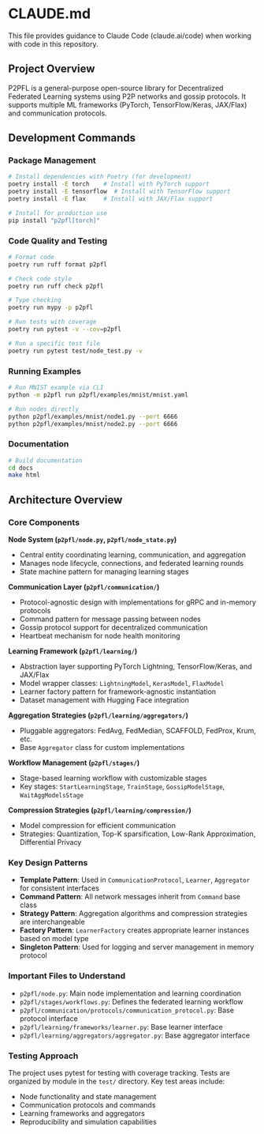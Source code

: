 # CLAUDE.md

This file provides guidance to Claude Code (claude.ai/code) when working with code in this repository.

## Project Overview

P2PFL is a general-purpose open-source library for Decentralized Federated Learning systems using P2P networks and gossip protocols. It supports multiple ML frameworks (PyTorch, TensorFlow/Keras, JAX/Flax) and communication protocols.

## Development Commands

### Package Management
```bash
# Install dependencies with Poetry (for development)
poetry install -E torch    # Install with PyTorch support
poetry install -E tensorflow  # Install with TensorFlow support  
poetry install -E flax     # Install with JAX/Flax support

# Install for production use
pip install "p2pfl[torch]"
```

### Code Quality and Testing
```bash
# Format code
poetry run ruff format p2pfl

# Check code style
poetry run ruff check p2pfl

# Type checking
poetry run mypy -p p2pfl

# Run tests with coverage
poetry run pytest -v --cov=p2pfl

# Run a specific test file
poetry run pytest test/node_test.py -v
```

### Running Examples
```bash
# Run MNIST example via CLI
python -m p2pfl run p2pfl/examples/mnist/mnist.yaml

# Run nodes directly
python p2pfl/examples/mnist/node1.py --port 6666
python p2pfl/examples/mnist/node2.py --port 6666
```

### Documentation
```bash
# Build documentation
cd docs
make html
```

## Architecture Overview

### Core Components

**Node System (`p2pfl/node.py`, `p2pfl/node_state.py`)**
- Central entity coordinating learning, communication, and aggregation
- Manages node lifecycle, connections, and federated learning rounds
- State machine pattern for managing learning stages

**Communication Layer (`p2pfl/communication/`)**
- Protocol-agnostic design with implementations for gRPC and in-memory protocols
- Command pattern for message passing between nodes
- Gossip protocol support for decentralized communication
- Heartbeat mechanism for node health monitoring

**Learning Framework (`p2pfl/learning/`)**
- Abstraction layer supporting PyTorch Lightning, TensorFlow/Keras, and JAX/Flax
- Model wrapper classes: `LightningModel`, `KerasModel`, `FlaxModel`
- Learner factory pattern for framework-agnostic instantiation
- Dataset management with Hugging Face integration

**Aggregation Strategies (`p2pfl/learning/aggregators/`)**
- Pluggable aggregators: FedAvg, FedMedian, SCAFFOLD, FedProx, Krum, etc.
- Base `Aggregator` class for custom implementations

**Workflow Management (`p2pfl/stages/`)**
- Stage-based learning workflow with customizable stages
- Key stages: `StartLearningStage`, `TrainStage`, `GossipModelStage`, `WaitAggModelsStage`

**Compression Strategies (`p2pfl/learning/compression/`)**
- Model compression for efficient communication
- Strategies: Quantization, Top-K sparsification, Low-Rank Approximation, Differential Privacy

### Key Design Patterns

- **Template Pattern**: Used in `CommunicationProtocol`, `Learner`, `Aggregator` for consistent interfaces
- **Command Pattern**: All network messages inherit from `Command` base class
- **Strategy Pattern**: Aggregation algorithms and compression strategies are interchangeable
- **Factory Pattern**: `LearnerFactory` creates appropriate learner instances based on model type
- **Singleton Pattern**: Used for logging and server management in memory protocol

### Important Files to Understand

- `p2pfl/node.py`: Main node implementation and learning coordination
- `p2pfl/stages/workflows.py`: Defines the federated learning workflow
- `p2pfl/communication/protocols/communication_protocol.py`: Base protocol interface
- `p2pfl/learning/frameworks/learner.py`: Base learner interface
- `p2pfl/learning/aggregators/aggregator.py`: Base aggregator interface

### Testing Approach

The project uses pytest for testing with coverage tracking. Tests are organized by module in the `test/` directory. Key test areas include:
- Node functionality and state management
- Communication protocols and commands
- Learning frameworks and aggregators
- Reproducibility and simulation capabilities